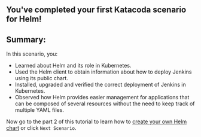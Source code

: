## You've completed your first Katacoda scenario for Helm!


## Summary:

In this scenario, you:

* Learned about Helm and its role in Kubernetes.
* Used the Helm client to obtain information about how to deploy Jenkins using its public chart.
* Installed, upgraded and verified the correct deployment of Jenkins in Kubernetes.
* Observed how Helm provides easier management for  applications that can be composed of several resources without the need to keep track of multiple YAML files.

Now go to the part 2 of this tutorial to learn how to [create your own Helm chart](https://katacoda.com/msuarez/scenarios/2-creating-a-helm-chart) or click `Next Scenario`.

